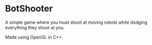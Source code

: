 # BotShooter
 A simple game where you must shoot at moving robots while dodging everything they shoot at you.
 
 Made using OpenGL in C++.
